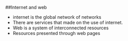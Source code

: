 ##Internet and web
+ internet is the global network of networks
+ There are services that made on the use of internet.
+ Web is a system of interconnected resources 
+ Resources presented through web pages
